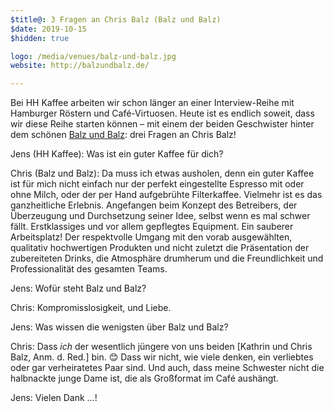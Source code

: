 ```yaml
---
$title@: 3 Fragen an Chris Balz (Balz und Balz)
$date: 2019-10-15
$hidden: true

logo: /media/venues/balz-und-balz.jpg
website: http://balzundbalz.de/

---
```


Bei HH Kaffee arbeiten wir schon länger an einer Interview-Reihe mit Hamburger Röstern und Café-Virtuosen. Heute ist es endlich soweit, dass wir diese Reihe starten können – mit einem der beiden Geschwister hinter dem schönen [Balz und Balz]([url('/content/cafes/balz-und-balz.md')]): drei Fragen an Chris Balz!

Jens (HH Kaffee): Was ist ein guter Kaffee für dich?

Chris (Balz und Balz): Da muss ich etwas ausholen, denn ein guter Kaffee ist für mich nicht einfach nur der perfekt eingestellte Espresso mit oder ohne Milch, oder der per Hand aufgebrühte Filterkaffee. Vielmehr ist es das ganzheitliche Erlebnis. Angefangen beim Konzept des Betreibers, der Überzeugung und Durchsetzung seiner Idee, selbst wenn es mal schwer fällt. Erstklassiges und vor allem gepflegtes Equipment. Ein sauberer Arbeitsplatz! Der respektvolle Umgang mit den vorab ausgewählten, qualitativ hochwertigen Produkten und nicht zuletzt die Präsentation der zubereiteten Drinks, die Atmosphäre drumherum und die Freundlichkeit und Professionalität des gesamten Teams.

Jens: Wofür steht Balz und Balz?

Chris: Kompromisslosigkeit, und Liebe.

Jens: Was wissen die wenigsten über Balz und Balz?

Chris: Dass _ich_ der wesentlich jüngere von uns beiden [Kathrin und Chris Balz, Anm. d. Red.] bin. 😊 Dass wir nicht, wie viele denken, ein verliebtes oder gar verheiratetes Paar sind. Und auch, dass meine Schwester nicht die halbnackte junge Dame ist, die als Großformat im Café aushängt. 

Jens: Vielen Dank&nbsp;…!